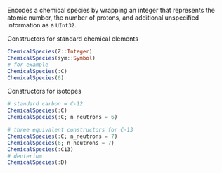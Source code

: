 Encodes a chemical species by wrapping an integer that represents the atomic  number, the number of protons, and additional unspecified information as a `UInt32`. 

Constructors for standard chemical elements

```julia
ChemicalSpecies(Z::Integer)
ChemicalSpecies(sym::Symbol) 
# for example 
ChemicalSpecies(:C)
ChemicalSpecies(6)
```

Constructors for isotopes 

```julia
# standard carbon = C-12
ChemicalSpecies(:C)
ChemicalSpecies(:C; n_neutrons = 6)

# three equivalent constructors for C-13
ChemicalSpecies(:C; n_neutrons = 7)
ChemicalSpecies(6; n_neutrons = 7)
ChemicalSpecies(:C13)
# deuterium
ChemicalSpecies(:D) 
```
